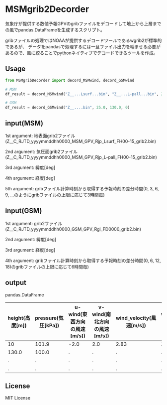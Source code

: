 # MSMgrib2Decorder
気象庁が提供する数値予報GPVのgribファイルをデコードして地上から上層までの風でpandas.DataFrameを生成するスクリプト。

gribファイルの処理ではNOAAが提供するデコードツールであるwgrib2が標準的であるが、
データをpandasで処理するには一旦ファイル出力を噛ませる必要があるので、風に絞ることでpythonネイティブでデコードできるツールを作成。

## Usage
``` Python
from MSMgribDecorder import decord_MSMwind, decord_GSMwind

# MSM
df_result = decord_MSMwind("Z__...Lsurf...bin", "Z__...L-pall...bin", 25.0, 130.0, 3)

# GSM
df_result = decord_GSMwind("Z__....bin", 25.0, 130.0, 0)
```

## input(MSM)
1st argument: 地表面grib2ファイル(Z__C_RJTD_yyyymmddhh0000_MSM_GPV_Rjp_Lsurf_FH00-15_grib2.bin)

2nd argument: 気圧面grib2ファイル(Z__C_RJTD_yyyymmddhh0000_MSM_GPV_Rjp_L-pall_FH00-15_grib2.bin)

3rd argument: 緯度[deg]

4th argument: 経度[deg]

5th argument: gribファイル計算時刻から取得する予報時刻の差分時間(0, 3, 6, 9, ...のようにgribファイルの上限に応じて3時間毎)

## input(GSM)
1st argument: grib2ファイル(Z__C_RJTD_yyyymmddhh0000_GSM_GPV_Rgl_FD0000_grib2.bin)

2nd argument: 緯度[deg]

3rd argument: 経度[deg]

4th argument: gribファイル計算時刻から取得する予報時刻の差分時間(0, 6, 12, 18)のgribファイルの上限に応じて6時間毎)


## output
pandas.DataFrame

|  height(高度[m])  |  pressure(気圧[kPa])  |  u-wind(東西方向の風速[m/s])  |  v-wind(南北方向の風速[m/s])  |  wind_velocity(風速[m/s])  |  wind_direction(北から時計回りの風向[deg])  |
| ---- | ---- | ---- | ---- | ---- | ---- |
|  10  |  101.9  |  -2.0  |  2.0  |  2.83  |  315.0  |
|  130.0  |  100.0  |  .  |  .  |  .  |  .  |
|  .  |  .  |  .  |  .  |  .  |  .  |
|  .  |  .  |  .  |  .  |  .  |  .  |


## License
MIT License